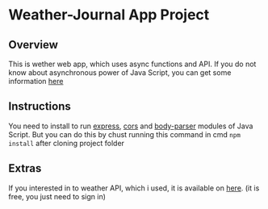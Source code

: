 # Weather-Journal App Project

## Overview
This is wether web app, which uses async functions and API.
If you do not know about asynchronous power of Java Script, you can get some information [here](https://developer.mozilla.org/en-US/docs/Learn/JavaScript/Asynchronous)

## Instructions
You need to install to run [express](https://expressjs.com/), [cors](https://www.npmjs.com/package/cors) and [body-parser](https://www.npmjs.com/package/body-parser) modules of Java Script. But you can do this by chust running this command in cmd `npm install` after cloning project folder

## Extras
If you interested in to weather API, which i used, it is available on [here](https://openweathermap.org/). (it is free, you just need to sign in)
